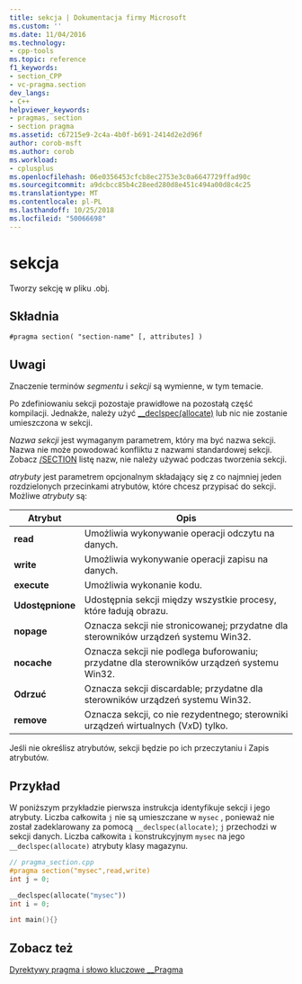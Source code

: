 ```yaml
---
title: sekcja | Dokumentacja firmy Microsoft
ms.custom: ''
ms.date: 11/04/2016
ms.technology:
- cpp-tools
ms.topic: reference
f1_keywords:
- section_CPP
- vc-pragma.section
dev_langs:
- C++
helpviewer_keywords:
- pragmas, section
- section pragma
ms.assetid: c67215e9-2c4a-4b0f-b691-2414d2e2d96f
author: corob-msft
ms.author: corob
ms.workload:
- cplusplus
ms.openlocfilehash: 06e0356453cfcb8ec2753e3c0a6647729ffad90c
ms.sourcegitcommit: a9dcbcc85b4c28eed280d8e451c494a00d8c4c25
ms.translationtype: MT
ms.contentlocale: pl-PL
ms.lasthandoff: 10/25/2018
ms.locfileid: "50066698"
---
```

# <a name="section"></a>sekcja

Tworzy sekcję w pliku .obj.

## <a name="syntax"></a>Składnia

```
#pragma section( "section-name" [, attributes] )
```

## <a name="remarks"></a>Uwagi

Znaczenie terminów *segmentu* i *sekcji* są wymienne, w tym temacie.

Po zdefiniowaniu sekcji pozostaje prawidłowe na pozostałą część kompilacji. Jednakże, należy użyć [__declspec(allocate)](../cpp/allocate.md) lub nic nie zostanie umieszczona w sekcji.

*Nazwa sekcji* jest wymaganym parametrem, który ma być nazwa sekcji. Nazwa nie może powodować konfliktu z nazwami standardowej sekcji. Zobacz [/SECTION](../build/reference/section-specify-section-attributes.md) listę nazw, nie należy używać podczas tworzenia sekcji.

*atrybuty* jest parametrem opcjonalnym składający się z co najmniej jeden rozdzielonych przecinkami atrybutów, które chcesz przypisać do sekcji. Możliwe *atrybuty* są:

|Atrybut|Opis|
|-|-|
|**read**|Umożliwia wykonywanie operacji odczytu na danych.|
|**write**|Umożliwia wykonywanie operacji zapisu na danych.|
|**execute**|Umożliwia wykonanie kodu.|
|**Udostępnione**|Udostępnia sekcji między wszystkie procesy, które ładują obrazu.|
|**nopage**|Oznacza sekcji nie stronicowanej; przydatne dla sterowników urządzeń systemu Win32.|
|**nocache**|Oznacza sekcji nie podlega buforowaniu; przydatne dla sterowników urządzeń systemu Win32.|
|**Odrzuć**|Oznacza sekcji discardable; przydatne dla sterowników urządzeń systemu Win32.|
|**remove**|Oznacza sekcji, co nie rezydentnego; sterowniki urządzeń wirtualnych (V*x*D) tylko.|

Jeśli nie określisz atrybutów, sekcji będzie po ich przeczytaniu i Zapis atrybutów.

## <a name="example"></a>Przykład

W poniższym przykładzie pierwsza instrukcja identyfikuje sekcji i jego atrybuty. Liczba całkowita `j` nie są umieszczane w `mysec` , ponieważ nie został zadeklarowany za pomocą `__declspec(allocate)`; `j` przechodzi w sekcji danych. Liczba całkowita `i` konstrukcyjnym `mysec` na jego `__declspec(allocate)` atrybuty klasy magazynu.

```cpp
// pragma_section.cpp
#pragma section("mysec",read,write)
int j = 0;

__declspec(allocate("mysec"))
int i = 0;

int main(){}
```

## <a name="see-also"></a>Zobacz też

[Dyrektywy pragma i słowo kluczowe __Pragma](../preprocessor/pragma-directives-and-the-pragma-keyword.md)